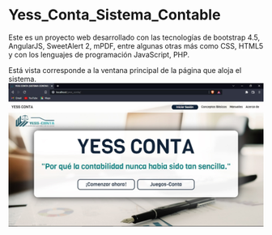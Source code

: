# Yess_Conta_Sistema_Contable
Este es un proyecto web desarrollado con las tecnologías de bootstrap 4.5, AngularJS, SweetAlert 2, mPDF, entre algunas otras más como CSS, HTML5 y con los lenguajes de programación JavaScript, PHP.

Está vista corresponde a la ventana principal de la página que aloja el sistema.
![cat](https://github.com/ricardomtnez/Yess_Conta_Sistema_Contable/blob/main/Resources/Ventana_Principal.jpg)
